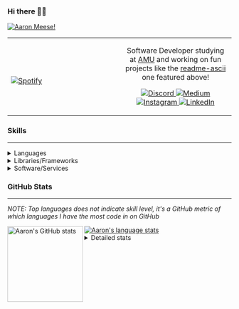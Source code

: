### Hi there 👋🏻
[![Aaron Meese!](https://user-images.githubusercontent.com/17814535/88975338-a2aabf00-d27f-11ea-963f-8a19608716b4.png)](https://github.com/ajmeese7/readme-ascii "README ASCII")

<!-- Modified from project here: https://github.com/novatorem/novatorem -->
<table width="100%"> 
  <tr>
  <td width="50%">
      
&nbsp; <br> [![Spotify](https://ajmeese7.vercel.app/api/spotify)](https://open.spotify.com/user/ajmeese)

  </td>
  <td width="50%">

<p align="center">
Software Developer studying at <a href="https://www.amu.apus.edu/">AMU</a> and working on fun 
projects like the <a href="https://github.com/ajmeese7/readme-ascii">readme-ascii</a> one featured above!
</p>
<p align="center">
  <a href="https://discord.gg/PxRTQg3">
    <img src="https://img.shields.io/badge/discord-ajmeese7%234835-369?style=flat-square&logo=discord&logoColor=white&color=purple" alt="Discord" title="Discord">
  </a>
  <a href="https://link.aaronmeese.com/medium">
    <img src="https://img.shields.io/badge/medium-ajmeese7-1DB954?style=flat-square&logo=medium&logoColor=white" alt="Medium" title="Medium">
  </a>
  <br />
  <a href="https://link.aaronmeese.com/instagram">
    <img src="https://img.shields.io/badge/instagram-ajmeese7-1DB954?style=flat-square&logo=instagram&logoColor=white&color=c13584" alt="Instagram" title="Instagram">
  </a>
  <a href="https://link.aaronmeese.com/linkedin">
    <img src="https://img.shields.io/badge/linkedIn-aaronmeese-1DB954?style=flat-square&logo=linkedin&logoColor=white&color=blue" alt="LinkedIn" title="LinkedIn">
  </a>
</p>
  </td>
  </table>

[//]: <> (The `&nbsp;` is to have Aphelion take up more space)

### Skills ###
----
<details>
<summary>Languages</summary>

+ JavaScript
+ HTML
+ CSS
    + [README ASCII](https://github.com/ajmeese7/readme-ascii)
+ PHP
    + [Coupon Booked](https://github.com/ajmeese7/coupon-booked)
    + [Steam Summary](https://github.com/ajmeese7/steam-summary)
+ Java
    + [BRCC Java](https://github.com/ajmeese7/brcc-java)
    + [Euler Problems](https://github.com/ajmeese7/euler-problems)

</details>
<details>
<summary>Libraries/Frameworks</summary>

+ NodeJS
    + [Snapchat Share](https://github.com/ajmeese7/snapchat-share)
    + [FRC Spreadsheets](https://github.com/ajmeese7/frc-spreadsheets)
+ Cordova
+ React Native
+ jQuery
+ Discord.js
    + [Spambot](https://github.com/ajmeese7/spambot)
    + [Automatic Reactions](https://github.com/ajmeese7/automatic-reactions)
    + [Multiple Reactions](https://github.com/ajmeese7/multiple-reactions)
    + [Galley Calls](https://github.com/ajmeese7/galley-calls)
    + [Tatsu Toolbox](https://github.com/ajmeese7/tatsu-toolbox)
+ Puppeteer
    + [README ASCII](https://github.com/ajmeese7/readme-ascii)
    + [Dynamic Page Retrieval](https://github.com/ajmeese7/dynamic-page-retrieval)
+ Nightmare.js
    + [Steam Queue Clicker](https://github.com/ajmeese7/steam-queue-clicker)
    + [Repbot](https://github.com/ajmeese7/repbot)
+ Express
    + [Galley Calls](https://github.com/ajmeese7/galley-calls)
+ pdf-lib
+ async

</details>
<details>
<summary>Software/Services</summary>

+ Wallpaper Engine
    + [Random Wallpaper](https://github.com/ajmeese7/random-wallpaper)
    + [Image of the Day](https://github.com/ajmeese7/image-of-the-day)
+ phpMyAdmin
+ cPanel
+ Cloudinary
+ Cloudflare Workers
+ Firefox Extensions
    + [Chess Next Move](https://github.com/ajmeese7/chess-next-move)
    + [Gmail Label Organizer](https://github.com/ajmeese7/gmail-label-organizer)
+ Google Analytics
+ Heroku
+ Nexmo
+ Twilio
    + [Galley Calls](https://github.com/ajmeese7/galley-calls)
+ Sonix
    + [Galley Calls](https://github.com/ajmeese7/galley-calls)
+ Auth0
+ OneSignal

</details>

### GitHub Stats ###
----
*NOTE: Top languages does not indicate skill level, it's a GitHub metric of which languages I have the most code in on GitHub*

<a href="https://profile-summary-for-github.com/user/ajmeese7">
  <img align="left" height="170px" src="https://github-readme-stats.vercel.app/api?username=ajmeese7&show_icons=true&line_height=27&count_private=true&include_all_commits=true" alt="Aaron's GitHub stats"/>
  <img src="https://github-readme-stats.vercel.app/api/top-langs/?username=ajmeese7&hide_langs_below=5&layout=compact" alt="Aaron's language stats"/>
</a>

<details>
<summary>Detailed stats</summary>

### :zap: Recent Activity
<!--START_SECTION:activity-->
1. 🗣 Commented on [#45](https://github.com/ajmeese7/spambot/issues/45) in [ajmeese7/spambot](https://github.com/ajmeese7/spambot)
2. 🗣 Commented on [#45](https://github.com/ajmeese7/spambot/issues/45) in [ajmeese7/spambot](https://github.com/ajmeese7/spambot)
3. ❗️ Closed issue [#44](https://github.com/ajmeese7/spambot/issues/44) in [ajmeese7/spambot](https://github.com/ajmeese7/spambot)
4. 🗣 Commented on [#44](https://github.com/ajmeese7/spambot/issues/44) in [ajmeese7/spambot](https://github.com/ajmeese7/spambot)
5. 🗣 Commented on [#4](https://github.com/ajmeese7/steam-summary/issues/4) in [ajmeese7/steam-summary](https://github.com/ajmeese7/steam-summary)
<!--END_SECTION:activity-->

### 🧐 Waka Stats
<!--START_SECTION:waka-->
**🐱 My Github Data** 

> 🏆 145 Contributions in the Year 2021
 > 
> 📦 65.5 kB Used in Github's Storage 
 > 
> 🚫 Not Opted to Hire
 > 
> 📜 53 Public Repositories 
 > 
> 🔑 20 Private Repositories  
 > 
**I'm an Early 🐤** 

```text
🌞 Morning    316 commits    ████████░░░░░░░░░░░░░░░░░   34.27% 
🌆 Daytime    386 commits    ██████████░░░░░░░░░░░░░░░   41.87% 
🌃 Evening    210 commits    █████░░░░░░░░░░░░░░░░░░░░   22.78% 
🌙 Night      10 commits     ░░░░░░░░░░░░░░░░░░░░░░░░░   1.08%

```
📅 **I'm Most Productive on Saturday** 

```text
Monday       111 commits    ███░░░░░░░░░░░░░░░░░░░░░░   12.04% 
Tuesday      121 commits    ███░░░░░░░░░░░░░░░░░░░░░░   13.12% 
Wednesday    95 commits     ██░░░░░░░░░░░░░░░░░░░░░░░   10.3% 
Thursday     111 commits    ███░░░░░░░░░░░░░░░░░░░░░░   12.04% 
Friday       136 commits    ███░░░░░░░░░░░░░░░░░░░░░░   14.75% 
Saturday     179 commits    ████░░░░░░░░░░░░░░░░░░░░░   19.41% 
Sunday       169 commits    ████░░░░░░░░░░░░░░░░░░░░░   18.33%

```


📊 **This Week I Spent My Time On** 

```text
⌚︎ Time Zone: America/Chicago

💬 Programming Languages: 
JavaScript               11 hrs 43 mins      █████████████████░░░░░░░░   70.51% 
Python                   2 hrs 14 mins       ███░░░░░░░░░░░░░░░░░░░░░░   13.45% 
HTML                     58 mins             █░░░░░░░░░░░░░░░░░░░░░░░░   5.84% 
CSS                      33 mins             ░░░░░░░░░░░░░░░░░░░░░░░░░   3.35% 
Markdown                 23 mins             ░░░░░░░░░░░░░░░░░░░░░░░░░   2.32%

🐱‍💻 Projects: 
stocks-dashboard         10 hrs 2 mins       ███████████████░░░░░░░░░░   60.43% 
discord-emoji-generator  6 hrs 7 mins        █████████░░░░░░░░░░░░░░░░   36.87% 
karameese.com            22 mins             ░░░░░░░░░░░░░░░░░░░░░░░░░   2.24% 
readme-ascii             1 min               ░░░░░░░░░░░░░░░░░░░░░░░░░   0.12% 
aaronmeese.com           0 secs              ░░░░░░░░░░░░░░░░░░░░░░░░░   0.1%

```

**I Mostly Code in JavaScript** 

```text
JavaScript               31 repos            ██████████████░░░░░░░░░░░   57.41% 
HTML                     9 repos             ████░░░░░░░░░░░░░░░░░░░░░   16.67% 
Java                     4 repos             █░░░░░░░░░░░░░░░░░░░░░░░░   7.41% 
CSS                      3 repos             █░░░░░░░░░░░░░░░░░░░░░░░░   5.56% 
Python                   3 repos             █░░░░░░░░░░░░░░░░░░░░░░░░   5.56%

```



<!--END_SECTION:waka-->
</details>
